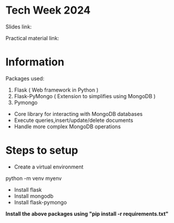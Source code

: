 # Tech Week 2024 

Slides link: 

Practical material link:

# Information
Packages used:
1. Flask ( Web framework in Python ) 
2. Flask-PyMongo ( Extension to simplifies using MongoDB ) 
3. Pymongo
  - Core library for interacting with MongoDB databases
  - Execute queries,insert/update/delete documents
  - Handle more complex MongoDB operations

    
# Steps to setup
  - Create a virtual environment 

python -m venv myenv

  - Install flask
  - Install mongodb
  - Install flask-pymongo
    
**Install the above packages using "pip install -r requirements.txt"**

